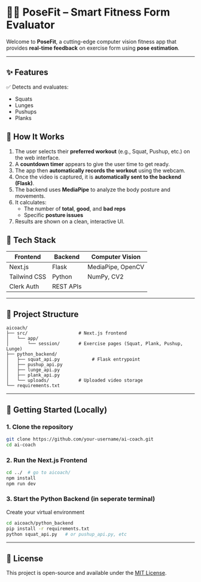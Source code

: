 # 🏋️‍♀️ PoseFit – Smart Fitness Form Evaluator

Welcome to **PoseFit**, a cutting-edge computer vision fitness app that provides **real-time feedback** on exercise form using **pose estimation**. 

---

## ✨ Features

✅ Detects and evaluates:
- Squats  
- Lunges  
- Pushups  
- Planks

## 🚀 How It Works

1. The user selects their **preferred workout** (e.g., Squat, Pushup, etc.) on the web interface.
2. A **countdown timer** appears to give the user time to get ready.
3. The app then **automatically records the workout** using the webcam.
4. Once the video is captured, it is **automatically sent to the backend (Flask)**.
5. The backend uses **MediaPipe** to analyze the body posture and movements.
6. It calculates:
   - The number of **total**, **good**, and **bad reps**
   - Specific **posture issues**
7. Results are shown on a clean, interactive UI.




## 🧠 Tech Stack

| Frontend        | Backend            | Computer Vision      | 
|----------------|--------------------|----------------------|
| Next.js         | Flask               | MediaPipe, OpenCV    |
| Tailwind CSS    | Python              | NumPy, CV2           | 
| Clerk Auth      | REST APIs           |                      |

---

## 📂 Project Structure

```
aicoach/
├── src/                   # Next.js frontend
│   └── app/
│       └── session/       # Exercise pages (Squat, Plank, Pushup, Lunge)
├── python_backend/
│   ├── squat_api.py            # Flask entrypoint
│   ├── pushup_api.py
│   ├── lunge_api.py
│   ├── plank_api.py
│   └── uploads/           # Uploaded video storage
└── requirements.txt
```

---

## 🚀 Getting Started (Locally)

### 1. Clone the repository

```bash
git clone https://github.com/your-username/ai-coach.git
cd ai-coach
```

### 2. Run the Next.js Frontend

```bash
cd ../  # go to aicoach/
npm install
npm run dev
```

### 3. Start the Python Backend (in seperate terminal)
Create your virtual environment 

```bash
cd aicoach/python_backend
pip install -r requirements.txt
python squat_api.py   # or pushup_api.py, etc
```



---




## 📝 License

This project is open-source and available under the [MIT License](LICENSE).

